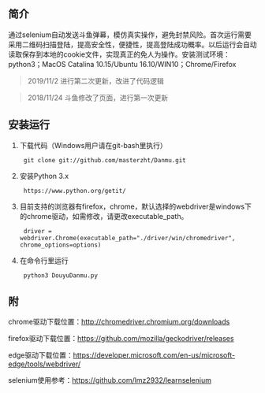 简介
----

通过selenium自动发送斗鱼弹幕，模仿真实操作，避免封禁风险。首次运行需要采用二维码扫描登陆，提高安全性，便捷性，提高登陆成功概率。以后运行会自动读取保存到本地的cookie文件，实现真正的免人为操作。安装测试环境：python3；MacOS Catalina 10.15/Ubuntu 16.10/WIN10；Chrome/Firefox

> 2019/11/2 进行第二次更新，改进了代码逻辑 

> 2018/11/24 斗鱼修改了页面，进行第一次更新


安装运行
----

1. 下载代码（Windows用户请在git-bash里执行）

        git clone git://github.com/masterzht/Danmu.git

2. 安装Python 3.x

        https://www.python.org/getit/

3. 目前支持的浏览器有firefox，chrome，默认选择的webdriver是windows下的chrome驱动，如需修改，请更改executable_path。

        driver = webdriver.Chrome(executable_path="./driver/win/chromedriver", chrome_options=options)
4. 在命令行里运行

        python3 DouyuDanmu.py

附
----

chrome驱动下载位置：http://chromedriver.chromium.org/downloads

firefox驱动下载位置：https://github.com/mozilla/geckodriver/releases

edge驱动下载位置：https://developer.microsoft.com/en-us/microsoft-edge/tools/webdriver/

selenium使用参考：https://github.com/lmz2932/learnselenium

